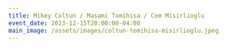 ```yaml
---
title: Mikey Coltun / Masami Tomihisa / Cem Misirlioglu
event_date: 2023-12-15T20:00:00-04:00
main_image: /assets/images/coltun-tomihisa-misirlioglu.jpeg
---
```

